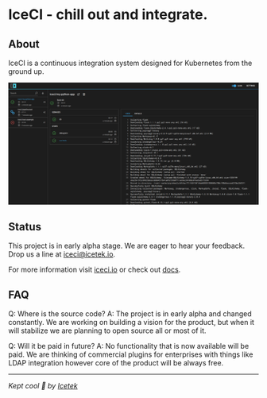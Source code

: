 # IceCI - chill out and integrate.
## About
IceCI is a continuous integration system designed for Kubernetes from the ground up.  

![iceci](img/icecidark.png)

## Status

This project is in early alpha stage. We are eager to hear your feedback. Drop us a line at iceci@icetek.io.

For more information visit [iceci.io](https://iceci.io/) or check out [docs](https://docs.iceci.io/).

## FAQ

Q: Where is the source code?
A: The project is in early alpha and changed constantly. We are working on building a vision for the product, but when it will stabilize we are planning to open source all or most of it. 

Q: Will it be paid in future?
A: No functionality that is now available will be paid. We are thinking of commercial plugins for enterprises with things like LDAP integration however core of the product will be always free. 

---

_Kept cool &#x1f9ca; by [Icetek](https://icetek.io/)_
